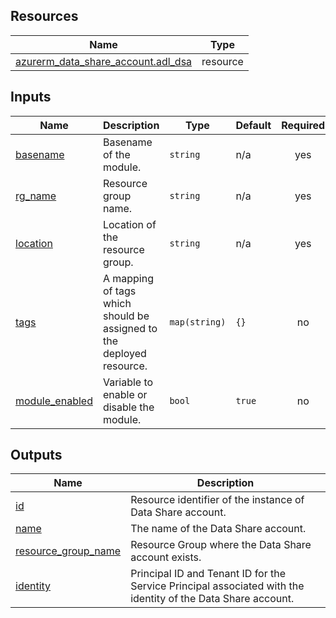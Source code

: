 <!-- BEGIN_TF_DOCS -->
## Resources

| Name | Type |
|------|------|
| [azurerm_data_share_account.adl_dsa](https://registry.terraform.io/providers/hashicorp/azurerm/latest/docs/resources/data_share_account) | resource |

## Inputs

| Name | Description | Type | Default | Required |
|------|-------------|------|---------|:--------:|
| <a name="input_basename"></a> [basename](#input\_basename) | Basename of the module. | `string` | n/a | yes |
| <a name="input_rg_name"></a> [rg\_name](#input\_rg\_name) | Resource group name. | `string` | n/a | yes |
| <a name="input_location"></a> [location](#input\_location) | Location of the resource group. | `string` | n/a | yes |
| <a name="input_tags"></a> [tags](#input\_tags) | A mapping of tags which should be assigned to the deployed resource. | `map(string)` | `{}` | no |
| <a name="input_module_enabled"></a> [module\_enabled](#input\_module\_enabled) | Variable to enable or disable the module. | `bool` | `true` | no |

## Outputs

| Name | Description |
|------|-------------|
| <a name="output_id"></a> [id](#output\_id) | Resource identifier of the instance of Data Share account. |
| <a name="output_name"></a> [name](#output\_name) | The name of the Data Share account. |
| <a name="output_resource_group_name"></a> [resource\_group\_name](#output\_resource\_group\_name) | Resource Group where the Data Share account exists. |
| <a name="output_identity"></a> [identity](#output\_identity) | Principal ID and Tenant ID for the Service Principal associated with the identity of the Data Share account. |
<!-- END_TF_DOCS -->
